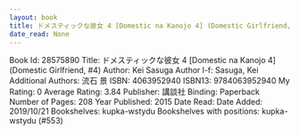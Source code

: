```yaml
---
layout: book
title: ドメスティックな彼女 4 [Domestic na Kanojo 4] (Domestic Girlfriend,  no. 4)
date_read: None
---
```


Book Id: 28575890
Title: ドメスティックな彼女 4 [Domestic na Kanojo 4] (Domestic Girlfriend, #4)
Author: Kei Sasuga
Author l-f: Sasuga, Kei
Additional Authors: 流石 景
ISBN: 4063952940
ISBN13: 9784063952940
My Rating: 0
Average Rating: 3.84
Publisher: 講談社
Binding: Paperback
Number of Pages: 208
Year Published: 2015
Date Read: 
Date Added: 2019/10/21
Bookshelves: kupka-wstydu
Bookshelves with positions: kupka-wstydu (#553)

